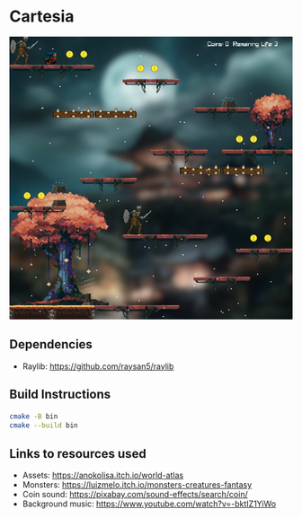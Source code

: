 # Cartesia
![Screeshot](./res/ss.png)

## Dependencies
- Raylib: https://github.com/raysan5/raylib

## Build Instructions
```sh
cmake -B bin
cmake --build bin
```

## Links to resources used
- Assets: https://anokolisa.itch.io/world-atlas
- Monsters: https://luizmelo.itch.io/monsters-creatures-fantasy
- Coin sound: https://pixabay.com/sound-effects/search/coin/
- Background music: https://www.youtube.com/watch?v=-bktIZ1YiWo
